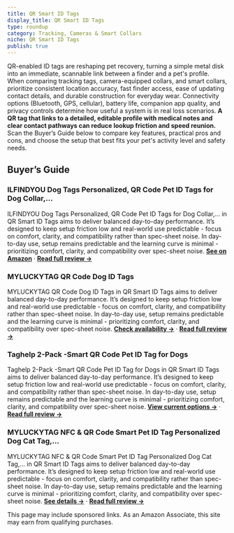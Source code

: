 ```yaml
---
title: QR Smart ID Tags
display_title: QR Smart ID Tags
type: roundup
category: Tracking, Cameras & Smart Collars
niche: QR Smart ID Tags
publish: true
---
```


<p>QR-enabled ID tags are reshaping pet recovery, turning a simple metal disk into an immediate, scannable link between a finder and a pet's profile. When comparing tracking tags, camera-equipped collars, and smart collars, prioritize consistent location accuracy, fast finder access, ease of updating contact details, and durable construction for everyday wear. Connectivity options (Bluetooth, GPS, cellular), battery life, companion app quality, and privacy controls determine how useful a system is in real loss scenarios. <strong>A QR tag that links to a detailed, editable profile with medical notes and clear contact pathways can reduce lookup friction and speed reunion.</strong> Scan the Buyer’s Guide below to compare key features, practical pros and cons, and choose the setup that best fits your pet's activity level and safety needs.</p>

<h2>Buyer’s Guide</h2>
<h3>ILFINDYOU Dog Tags Personalized, QR Code Pet ID Tags for Dog Collar,…</h3>
<p>ILFINDYOU Dog Tags Personalized, QR Code Pet ID Tags for Dog Collar,… in QR Smart ID Tags aims to deliver balanced day-to-day performance. It’s designed to keep setup friction low and real-world use predictable - focus on comfort, clarity, and compatibility rather than spec-sheet noise. In day-to-day use, setup remains predictable and the learning curve is minimal - prioritizing comfort, clarity, and compatibility over spec-sheet noise. <a href="https://amzn.to/3KOtr8t" target="_blank" rel="nofollow sponsored noopener noopener" target="_blank"><strong>See on Amazon</strong></a> · <a href="/reviews/ilfindyou-dog-tags-personalized-qr-code-pet-id-tags-for-dog-collar-onli-04406aac/"><strong>Read full review &rarr;</strong></a></p>
<h3>MYLUCKYTAG QR Code Dog ID Tags</h3>
<p>MYLUCKYTAG QR Code Dog ID Tags in QR Smart ID Tags aims to deliver balanced day-to-day performance. It’s designed to keep setup friction low and real-world use predictable - focus on comfort, clarity, and compatibility rather than spec-sheet noise. In day-to-day use, setup remains predictable and the learning curve is minimal - prioritizing comfort, clarity, and compatibility over spec-sheet noise. <a href="https://amzn.to/495BhEA" target="_blank" rel="nofollow sponsored noopener noopener" target="_blank"><strong>Check availability &rarr;</strong></a> · <a href="/reviews/myluckytag-qr-code-dog-id-tags-pet-online-profile-scan-qr-receive-insta-303c9b77/"><strong>Read full review &rarr;</strong></a></p>
<h3>Taghelp 2-Pack -Smart QR Code Pet ID Tag for Dogs</h3>
<p>Taghelp 2-Pack -Smart QR Code Pet ID Tag for Dogs in QR Smart ID Tags aims to deliver balanced day-to-day performance. It’s designed to keep setup friction low and real-world use predictable - focus on comfort, clarity, and compatibility rather than spec-sheet noise. In day-to-day use, setup remains predictable and the learning curve is minimal - prioritizing comfort, clarity, and compatibility over spec-sheet noise. <a href="https://amzn.to/46TkZ0d" target="_blank" rel="nofollow sponsored noopener noopener" target="_blank"><strong>View current options &rarr;</strong></a> · <a href="/reviews/taghelp-2-pack-smart-qr-code-pet-id-tag-for-dogs-instant-gps-location-a-8a91f916/"><strong>Read full review &rarr;</strong></a></p>
<h3>MYLUCKYTAG NFC & QR Code Smart Pet ID Tag Personalized Dog Cat Tag,…</h3>
<p>MYLUCKYTAG NFC & QR Code Smart Pet ID Tag Personalized Dog Cat Tag,… in QR Smart ID Tags aims to deliver balanced day-to-day performance. It’s designed to keep setup friction low and real-world use predictable - focus on comfort, clarity, and compatibility rather than spec-sheet noise. In day-to-day use, setup remains predictable and the learning curve is minimal - prioritizing comfort, clarity, and compatibility over spec-sheet noise. <a href="https://amzn.to/4omabgY" target="_blank" rel="nofollow sponsored noopener noopener" target="_blank"><strong>See details &rarr;</strong></a> · <a href="/reviews/myluckytag-nfc-qr-code-smart-pet-id-tag-personalized-dog-cat-tag-online-769ad49d/"><strong>Read full review &rarr;</strong></a></p>
<aside class="disclosure">This page may include sponsored links. As an Amazon Associate, this site may earn from qualifying purchases.</aside>
